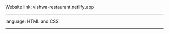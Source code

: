 Website link:
vishwa-restaurant.netlify.app

_____________________________________

language:
HTML and CSS
___________________________________

